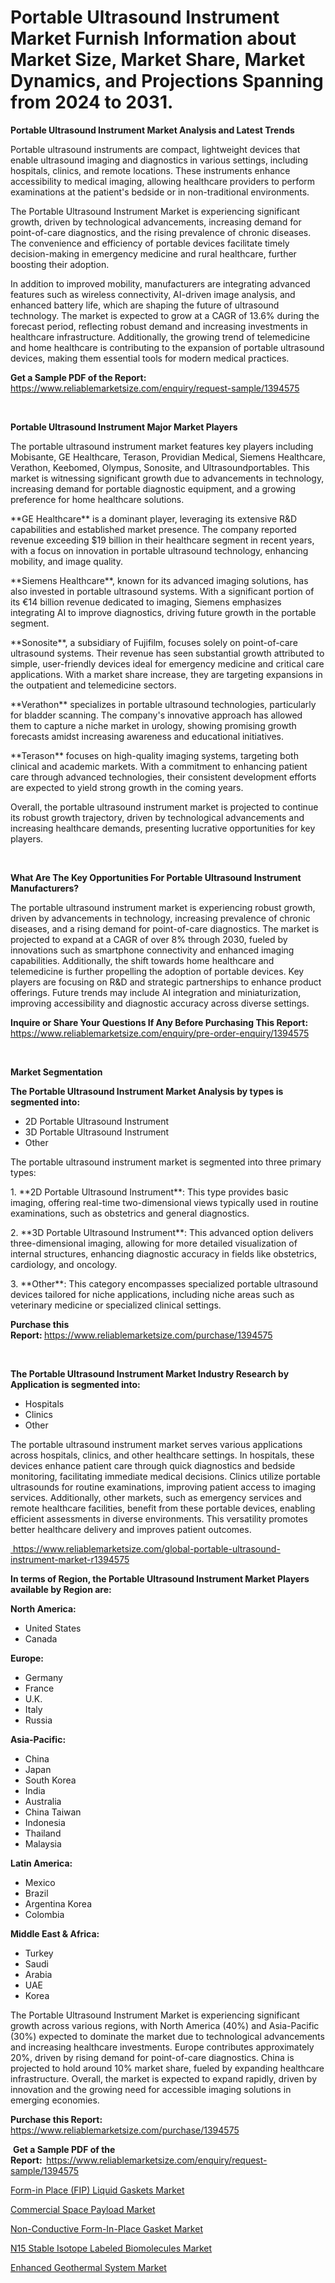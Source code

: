 <p><h1>Portable Ultrasound Instrument Market Furnish Information about Market Size, Market Share, Market Dynamics, and Projections Spanning from 2024 to 2031.</h1></p><p><strong>Portable Ultrasound Instrument Market Analysis and Latest Trends</strong></p>
<p><p>Portable ultrasound instruments are compact, lightweight devices that enable ultrasound imaging and diagnostics in various settings, including hospitals, clinics, and remote locations. These instruments enhance accessibility to medical imaging, allowing healthcare providers to perform examinations at the patient's bedside or in non-traditional environments. </p><p>The Portable Ultrasound Instrument Market is experiencing significant growth, driven by technological advancements, increasing demand for point-of-care diagnostics, and the rising prevalence of chronic diseases. The convenience and efficiency of portable devices facilitate timely decision-making in emergency medicine and rural healthcare, further boosting their adoption. </p><p>In addition to improved mobility, manufacturers are integrating advanced features such as wireless connectivity, AI-driven image analysis, and enhanced battery life, which are shaping the future of ultrasound technology. The market is expected to grow at a CAGR of 13.6% during the forecast period, reflecting robust demand and increasing investments in healthcare infrastructure. Additionally, the growing trend of telemedicine and home healthcare is contributing to the expansion of portable ultrasound devices, making them essential tools for modern medical practices.</p></p>
<p><strong>Get a Sample PDF of the Report:&nbsp;</strong> <a href="https://www.reliablemarketsize.com/enquiry/request-sample/1394575">https://www.reliablemarketsize.com/enquiry/request-sample/1394575</a></p>
<p>&nbsp;</p>
<p><strong>Portable Ultrasound Instrument Major Market Players</strong></p>
<p><p>The portable ultrasound instrument market features key players including Mobisante, GE Healthcare, Terason, Providian Medical, Siemens Healthcare, Verathon, Keebomed, Olympus, Sonosite, and Ultrasoundportables. This market is witnessing significant growth due to advancements in technology, increasing demand for portable diagnostic equipment, and a growing preference for home healthcare solutions.</p><p>**GE Healthcare** is a dominant player, leveraging its extensive R&D capabilities and established market presence. The company reported revenue exceeding $19 billion in their healthcare segment in recent years, with a focus on innovation in portable ultrasound technology, enhancing mobility, and image quality.</p><p>**Siemens Healthcare**, known for its advanced imaging solutions, has also invested in portable ultrasound systems. With a significant portion of its €14 billion revenue dedicated to imaging, Siemens emphasizes integrating AI to improve diagnostics, driving future growth in the portable segment.</p><p>**Sonosite**, a subsidiary of Fujifilm, focuses solely on point-of-care ultrasound systems. Their revenue has seen substantial growth attributed to simple, user-friendly devices ideal for emergency medicine and critical care applications. With a market share increase, they are targeting expansions in the outpatient and telemedicine sectors.</p><p>**Verathon** specializes in portable ultrasound technologies, particularly for bladder scanning. The company's innovative approach has allowed them to capture a niche market in urology, showing promising growth forecasts amidst increasing awareness and educational initiatives.</p><p>**Terason** focuses on high-quality imaging systems, targeting both clinical and academic markets. With a commitment to enhancing patient care through advanced technologies, their consistent development efforts are expected to yield strong growth in the coming years.</p><p>Overall, the portable ultrasound instrument market is projected to continue its robust growth trajectory, driven by technological advancements and increasing healthcare demands, presenting lucrative opportunities for key players.</p></p>
<p>&nbsp;</p>
<p><strong>What Are The Key Opportunities For Portable Ultrasound Instrument Manufacturers?</strong></p>
<p><p>The portable ultrasound instrument market is experiencing robust growth, driven by advancements in technology, increasing prevalence of chronic diseases, and a rising demand for point-of-care diagnostics. The market is projected to expand at a CAGR of over 8% through 2030, fueled by innovations such as smartphone connectivity and enhanced imaging capabilities. Additionally, the shift towards home healthcare and telemedicine is further propelling the adoption of portable devices. Key players are focusing on R&D and strategic partnerships to enhance product offerings. Future trends may include AI integration and miniaturization, improving accessibility and diagnostic accuracy across diverse settings.</p></p>
<p><strong>Inquire or Share Your Questions If Any Before Purchasing This Report:</strong> <a href="https://www.reliablemarketsize.com/enquiry/pre-order-enquiry/1394575">https://www.reliablemarketsize.com/enquiry/pre-order-enquiry/1394575</a></p>
<p>&nbsp;</p>
<p><strong>Market Segmentation</strong></p>
<p><strong>The Portable Ultrasound Instrument Market Analysis by types is segmented into:</strong></p>
<p><ul><li>2D Portable Ultrasound Instrument</li><li>3D Portable Ultrasound Instrument</li><li>Other</li></ul></p>
<p><p>The portable ultrasound instrument market is segmented into three primary types: </p><p>1. **2D Portable Ultrasound Instrument**: This type provides basic imaging, offering real-time two-dimensional views typically used in routine examinations, such as obstetrics and general diagnostics.</p><p>2. **3D Portable Ultrasound Instrument**: This advanced option delivers three-dimensional imaging, allowing for more detailed visualization of internal structures, enhancing diagnostic accuracy in fields like obstetrics, cardiology, and oncology.</p><p>3. **Other**: This category encompasses specialized portable ultrasound devices tailored for niche applications, including niche areas such as veterinary medicine or specialized clinical settings.</p></p>
<p><strong>Purchase this Report:&nbsp;</strong><a href="https://www.reliablemarketsize.com/purchase/1394575">https://www.reliablemarketsize.com/purchase/1394575</a></p>
<p>&nbsp;</p>
<p><strong>The Portable Ultrasound Instrument Market Industry Research by Application is segmented into:</strong></p>
<p><ul><li>Hospitals</li><li>Clinics</li><li>Other</li></ul></p>
<p><p>The portable ultrasound instrument market serves various applications across hospitals, clinics, and other healthcare settings. In hospitals, these devices enhance patient care through quick diagnostics and bedside monitoring, facilitating immediate medical decisions. Clinics utilize portable ultrasounds for routine examinations, improving patient access to imaging services. Additionally, other markets, such as emergency services and remote healthcare facilities, benefit from these portable devices, enabling efficient assessments in diverse environments. This versatility promotes better healthcare delivery and improves patient outcomes.</p></p>
<p><a href="https://www.reliablemarketsize.com/global-portable-ultrasound-instrument-market-r1394575">&nbsp;https://www.reliablemarketsize.com/global-portable-ultrasound-instrument-market-r1394575</a></p>
<p><strong>In terms of Region, the Portable Ultrasound Instrument Market Players available by Region are:</strong></p>
<p>
    <p> <strong> North America: </strong>
        <ul>
            <li>United States</li>
            <li>Canada</li>
        </ul>
        </p> 
    <p> <strong> Europe: </strong>
        <ul>
            <li>Germany</li>
            <li>France</li>
            <li>U.K.</li>
            <li>Italy</li>
            <li>Russia</li>
        </ul>
        </p> 
    <p> <strong> Asia-Pacific: </strong>
        <ul>
            <li>China</li>
            <li>Japan</li>
            <li>South Korea</li>
            <li>India</li>
            <li>Australia</li>
            <li>China Taiwan</li>
            <li>Indonesia</li>
            <li>Thailand</li>
            <li>Malaysia</li>
        </ul>
        </p> 
    <p> <strong> Latin America: </strong>
        <ul>
            <li>Mexico</li>
            <li>Brazil</li>
            <li>Argentina Korea</li>
            <li>Colombia</li>
        </ul>
        </p> 
    <p> <strong> Middle East & Africa: </strong>
        <ul>
            <li>Turkey</li>
            <li>Saudi</li>
            <li>Arabia</li>
            <li>UAE</li>
            <li>Korea</li>
        </ul>
    </p>
    </p>
<p><p>The Portable Ultrasound Instrument Market is experiencing significant growth across various regions, with North America (40%) and Asia-Pacific (30%) expected to dominate the market due to technological advancements and increasing healthcare investments. Europe contributes approximately 20%, driven by rising demand for point-of-care diagnostics. China is projected to hold around 10% market share, fueled by expanding healthcare infrastructure. Overall, the market is expected to expand rapidly, driven by innovation and the growing need for accessible imaging solutions in emerging economies.</p></p>
<p><strong>Purchase this Report: </strong><a href="https://www.reliablemarketsize.com/purchase/1394575">https://www.reliablemarketsize.com/purchase/1394575</a></p>
<p>&nbsp;<strong>Get a Sample PDF of the Report:&nbsp;&nbsp;</strong><a href="https://www.reliablemarketsize.com/enquiry/request-sample/1394575">https://www.reliablemarketsize.com/enquiry/request-sample/1394575</a></p>
<p><strong></strong></p>
<p><p><a href="https://issuu.com/reportprime-2/docs/form-in-place-fip-liquid-gaskets-ma_09e9da923a705a">Form-in Place (FIP) Liquid Gaskets Market</a></p><p><a href="https://www.linkedin.com/pulse/commercial-space-payload-market-size-growth-industry-analysis-vy5me?trackingId=1txwfMGVQ%2BuInLS%2BnDonVw%3D%3D">Commercial Space Payload Market</a></p><p><a href="https://issuu.com/reportprime-2/docs/non-conductive-form-in-place-gasket_21f1205e23473c">Non-Conductive Form-In-Place Gasket Market</a></p><p><a href="https://github.com/RoccoManning/Market-Research-Report-List-7/blob/main/n15-stable-isotope-labeled-biomolecules-market.md">N15 Stable Isotope Labeled Biomolecules Market</a></p><p><a href="https://www.linkedin.com/pulse/enhanced-geothermal-system-market-emerging-trends-future-prospects-62xve?trackingId=njLbBFxLRCClH1s28FUs3A%3D%3D">Enhanced Geothermal System Market</a></p></p>